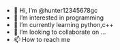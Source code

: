 - 👋 Hi, I’m @hunter12345678gc
- 👀 I’m interested in programming
- 🌱 I’m currently learning python,c++
- 💞️ I’m looking to collaborate on ...
- 📫 How to reach me 

<!---
hunter12345678gc/hunter12345678gc is a ✨ special ✨ repository because its `README.md` (this file) appears on your GitHub profile.
You can click the Preview link to take a look at your changes.
--->
